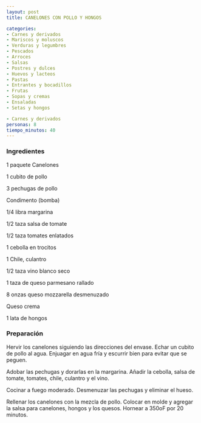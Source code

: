 ```yaml
---
layout: post
title: CANELONES CON POLLO Y HONGOS

categories:
- Carnes y derivados
- Mariscos y moluscos
- Verduras y legumbres
- Pescados
- Arroces
- Salsas
- Postres y dulces
- Huevos y lacteos
- Pastas
- Entrantes y bocadillos
- Frutas
- Sopas y cremas
- Ensaladas
- Setas y hongos

- Carnes y derivados
personas: 8 
tiempo_minutos: 40 
---
```

<h3>Ingredientes</h3>
1 paquete Canelones

1 cubito de pollo

3 pechugas de pollo

Condimento (bomba)

1/4 libra margarina

1/2 taza salsa de tomate

1/2 taza tomates enlatados

1 cebolla en trocitos

1 Chile, culantro

1/2 taza vino blanco seco

1 taza de queso parmesano rallado

8 onzas queso mozzarella desmenuzado

Queso crema

1 lata de hongos

<h3>Preparación</h3>
Hervir los canelones siguiendo las direcciones del envase. Echar un cubito de pollo al agua. Enjuagar en agua fría y escurrir bien para evitar que se peguen.

Adobar las pechugas y dorarlas en la margarina. Añadir la cebolla, salsa de tomate, tomates, chile, culantro y el vino.

Cocinar a fuego moderado. Desmenuzar las pechugas y eliminar el hueso.

Rellenar los canelones con la mezcla de pollo. Colocar en molde y agregar la salsa para canelones, hongos y los quesos. Hornear a 350oF por 20 minutos.

